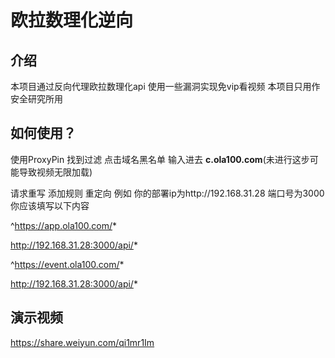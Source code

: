 # 欧拉数理化逆向

## 介绍

本项目通过反向代理欧拉数理化api 使用一些漏洞实现免vip看视频 本项目只用作安全研究所用

## 如何使用？

使用ProxyPin 找到过滤  点击域名黑名单 输入进去 **c.ola100.com**(未进行这步可能导致视频无限加载)

请求重写  添加规则 重定向 例如 你的部署ip为http\://192.168.31.28 端口号为3000 你应该填写以下内容

^https://app.ola100.com/*

http://192.168.31.28:3000/api/*

^https://event.ola100.com/*

http://192.168.31.28:3000/api/*

## 演示视频

https://share.weiyun.com/qi1mr1Im
